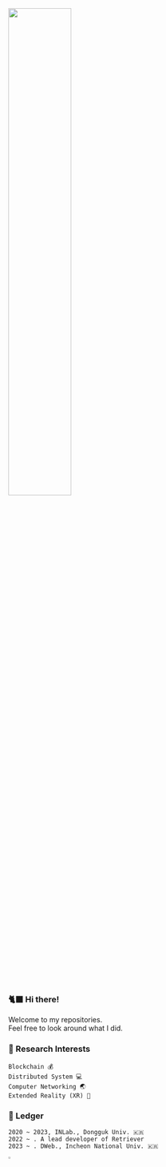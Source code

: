 <img src = "https://user-images.githubusercontent.com/59289320/164983610-4a7c91ad-08c2-4aed-8e78-00f8e2d35829.png" width="50%">

### 🐈‍⬛ Hi there!
Welcome to my repositories.   
Feel free to look around what I did.

### 🌟 Research Interests
```
Blockchain 💰
Distributed System 💻
Computer Networking 🌏
Extended Reality (XR) 🚀
```

### 📜 Ledger 
```
2020 ~ 2023, INLab., Dongguk Univ. 🇰🇷
2022 ~ . A lead developer of Retriever
2023 ~ . DWeb., Incheon National Univ. 🇰🇷
```
<a href="https://retriever.live" target="_blank">
  <img src="https://user-images.githubusercontent.com/59289320/198165187-553615fb-682d-45df-962f-860b5ffc8710.png" width='3%'/>
</a>
